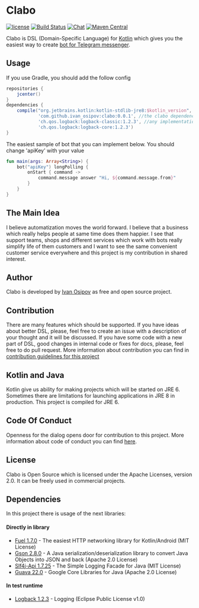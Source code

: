 # Clabo
[![license](https://img.shields.io/badge/license-Apache%202.0-blue.svg?style=flat)](http://www.apache.org/licenses/LICENSE-2.0)
[![Build Status](https://travis-ci.org/ivan-osipov/Clabo.svg?branch=master)](https://travis-ci.org/ivan-osipov/Clabo) 
[![Chat](https://img.shields.io/badge/any%20questions-telegram-2370bc.svg)](https://t.me/joinchat/D2ZdJQ57kOIU7APYaDb2eg) 
[![Maven Central](https://img.shields.io/maven-central/v/com.github.ivan_osipov/clabo.svg)](https://search.maven.org/#artifactdetails%7Ccom.github.ivan_osipov%7Cclabo%7C0.0.1%7Cjar)

Clabo is DSL (Domain-Specific Language) for [Kotlin](https://kotlinlang.org) which gives you the easiest way to create 
[bot for Telegram messenger](https://core.telegram.org/bots).  

## Usage
If you use Gradle, you should add the follow config
```gradle
repositories {
    jcenter()
}
dependencies {
    compile("org.jetbrains.kotlin:kotlin-stdlib-jre8:$kotlin_version", //probably, you have the kotlin stdlib dependency
            'com.github.ivan_osipov:clabo:0.0.1', //the clabo dependency
            'ch.qos.logback:logback-classic:1.2.3', //any implementation of logging for slf4j
            'ch.qos.logback:logback-core:1.2.3')
}

```

The easiest sample of bot that you can implement below. You should change 'apiKey' with your value
```kotlin
fun main(args: Array<String>) {
    bot("apiKey") longPolling {
        onStart { command ->
            command.message answer "Hi, ${command.message.from}"
        }
    }
}
```

## The Main Idea
I believe automatization moves the world forward. I believe that a business which really helps people at same time does 
them happier. I see that support teams, shops and different services which work with bots really simplify life of them
 customers and I want to see the same 
convenient customer service everywhere and this project is my contribution in shared interest.

## Author
Clabo is developed by [Ivan Osipov](https://github.com/ivan-osipov) as free and open source project.

## Contribution
There are many features which should be supported. If you have ideas about better DSL, please, feel free to create an 
issue with a description of your thought and it will be discussed. If you have some code with a new part of DSL, 
good changes in internal code or fixes for docs, please, feel free to do pull request.
More information about contribution you can find in [contribution guidelines for this project](https://github.com/ivan-osipov/Clabo/blob/master/CONTRIBUTING.md)

## Kotlin and Java
Kotlin give us ability for making projects which will be started on JRE 6. Sometimes there are limitations 
for launching applications in JRE 8 in production. This project is compiled for JRE 6.

## Code Of Conduct
Openness for the dialog opens door for contribution to this project.
More information about code of conduct you can find [here](https://github.com/ivan-osipov/Clabo/blob/master/CODE_OF_CONDUCT.md).

## License
Clabo is Open Source which is licensed under the Apache Licenses, version 2.0. It can be freely used in commercial 
projects.

## Dependencies
In this project there is usage of the next libraries:
#### Directly in library
- [Fuel 1.7.0](https://github.com/kittinunf/Fuel) - The easiest HTTP networking library for Kotlin/Android 
(MIT License)
- [Gson 2.8.0](https://github.com/google/gson) - A Java serialization/deserialization library to convert Java Objects 
into JSON and back (Apache 2.0 License)
- [Slf4j-Api 1.7.25](https://www.slf4j.org) - The Simple Logging Facade for Java (MIT License)
- [Guava 22.0](https://github.com/google/guava) - Google Core Libraries for Java (Apache 2.0 License)  
#### In test runtime
- [Logback 1.2.3](https://logback.qos.ch) - Logging (Eclipse Public License v1.0)
